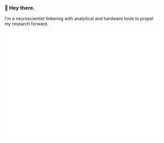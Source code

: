 ### 👋 Hey there.

I'm a neuroscientist tinkering with analytical and hardware tools to propel my research forward.

<img src="metrics-base.svg" ></img>

